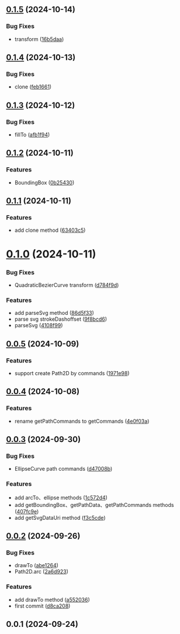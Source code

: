 ## [0.1.5](https://github.com/qq15725/modern-path2d/compare/v0.1.4...v0.1.5) (2024-10-14)


### Bug Fixes

* transform ([16b5daa](https://github.com/qq15725/modern-path2d/commit/16b5daa92338514a41e7b16b17bda151ed226c90))



## [0.1.4](https://github.com/qq15725/modern-path2d/compare/v0.1.3...v0.1.4) (2024-10-13)


### Bug Fixes

* clone ([feb1661](https://github.com/qq15725/modern-path2d/commit/feb16610245960c1ca0735b37619994bffa9bf5a))



## [0.1.3](https://github.com/qq15725/modern-path2d/compare/v0.1.2...v0.1.3) (2024-10-12)


### Bug Fixes

* fillTo ([afb1f94](https://github.com/qq15725/modern-path2d/commit/afb1f94cc5f7e2c752a84c46db97c02634691650))



## [0.1.2](https://github.com/qq15725/modern-path2d/compare/v0.1.1...v0.1.2) (2024-10-11)


### Features

* BoundingBox ([0b25430](https://github.com/qq15725/modern-path2d/commit/0b2543071713aa187efc283ea887969726378946))



## [0.1.1](https://github.com/qq15725/modern-path2d/compare/v0.1.0...v0.1.1) (2024-10-11)


### Features

* add clone method ([63403c5](https://github.com/qq15725/modern-path2d/commit/63403c5dc4a8c4c56c074f142fe71a41623ab68c))



# [0.1.0](https://github.com/qq15725/modern-path2d/compare/v0.0.5...v0.1.0) (2024-10-11)


### Bug Fixes

* QuadraticBezierCurve transform ([d784f9d](https://github.com/qq15725/modern-path2d/commit/d784f9d685dbd2bccf4557ef3aac8bbade6ea869))


### Features

* add parseSvg method ([86d5f33](https://github.com/qq15725/modern-path2d/commit/86d5f3398d563d37ab2a8460e1e50b6b4ce13dd6))
* parse svg strokeDashoffset ([9f8bcd6](https://github.com/qq15725/modern-path2d/commit/9f8bcd65c15e487028397debaa63eb6b94159c85))
* parseSvg ([4108f99](https://github.com/qq15725/modern-path2d/commit/4108f994c5def25853eb90b09ffa8d6ac2226af5))



## [0.0.5](https://github.com/qq15725/modern-path2d/compare/v0.0.4...v0.0.5) (2024-10-09)


### Features

* support create Path2D by commands ([1971e98](https://github.com/qq15725/modern-path2d/commit/1971e9876cb27f28770c6c66938583ff25dd5f2f))



## [0.0.4](https://github.com/qq15725/modern-path2d/compare/v0.0.3...v0.0.4) (2024-10-08)


### Features

* rename getPathCommands to getCommands ([4e0f03a](https://github.com/qq15725/modern-path2d/commit/4e0f03a7e75df082eb42f41fe5fd2b8b053ddd7b))



## [0.0.3](https://github.com/qq15725/modern-path2d/compare/v0.0.2...v0.0.3) (2024-09-30)


### Bug Fixes

* EllipseCurve path commands ([d47008b](https://github.com/qq15725/modern-path2d/commit/d47008b8b10500822c9b5ba442c0c7d80a316246))


### Features

* add arcTo、ellipse methods ([1c572d4](https://github.com/qq15725/modern-path2d/commit/1c572d43a465c5b6931eb99d067291ef2584a4e2))
* add getBoundingBox、getPathData、getPathCommands methods ([407fc9e](https://github.com/qq15725/modern-path2d/commit/407fc9ee39f1cd695c41c03f51f05c64c9fdc4d7))
* add getSvgDataUri method ([f3c5cde](https://github.com/qq15725/modern-path2d/commit/f3c5cde4cc86d16ce747d8939ada6c66c4a6f2ba))



## [0.0.2](https://github.com/qq15725/modern-path2d/compare/v0.0.1...v0.0.2) (2024-09-26)


### Bug Fixes

* drawTo ([abe1264](https://github.com/qq15725/modern-path2d/commit/abe126452895351ec4b458264fa56434cbd130a1))
* Path2D.arc ([2a6d923](https://github.com/qq15725/modern-path2d/commit/2a6d92386187f76fcccc19836fe3449ce570eeeb))


### Features

* add drawTo method ([a552036](https://github.com/qq15725/modern-path2d/commit/a5520368adad1fc4901795e51ba262f76c839fcc))
* first commit ([d8ca208](https://github.com/qq15725/modern-path2d/commit/d8ca208f5a87e38b6217623c4f2033ad9d8c5b09))



## 0.0.1 (2024-09-24)




